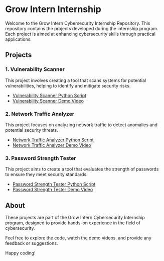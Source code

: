 # Grow Intern Internship

Welcome to the Grow Intern Cybersecurity Internship Repository. This repository contains the projects developed during the internship program. Each project is aimed at enhancing cybersecurity skills through practical applications.

## Projects

### 1. Vulnerability Scanner
This project involves creating a tool that scans systems for potential vulnerabilities, helping to identify and mitigate security risks.
- [Vulnerability Scanner Python Script](https://github.com/PatrickKish1/grow-intern_internship/blob/main/vulnerability-scanner.py)
- [Vulnerability Scanner Demo Video](https://github.com/PatrickKish1/grow-intern_internship/blob/main/vulnerability.mp4)

### 2. Network Traffic Analyzer
This project focuses on analyzing network traffic to detect anomalies and potential security threats.
- [Network Traffic Analyzer Python Script](https://github.com/PatrickKish1/grow-intern_internship/blob/main/network-traffic-analyzer.py)
- [Network Traffic Analyzer Demo Video](https://github.com/PatrickKish1/grow-intern_internship/blob/main/network-traffic.mp4)

### 3. Password Strength Tester
This project aims to create a tool that evaluates the strength of passwords to ensure they meet security standards.
- [Password Strength Tester Python Script](https://github.com/PatrickKish1/grow-intern_internship/blob/main/passwords.py)
- [Password Strength Tester Demo Video](https://github.com/PatrickKish1/grow-intern_internship/blob/main/password.mp4)


## About
These projects are part of the Grow Intern Cybersecurity Internship program, designed to provide hands-on experience in the field of cybersecurity.

Feel free to explore the code, watch the demo videos, and provide any feedback or suggestions.

Happy coding!
